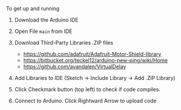 
To get up and running

1. Download the Arduino IDE
2. Open File `main` from IDE
3. Download Third-Party Libraries .ZIP files

    * https://github.com/adafruit/Adafruit-Motor-Shield-library
    * https://bitbucket.org/teckel12/arduino-new-ping/wiki/Home
    * https://github.com/avandalen/VirtualDelay
    
4. Add Libraries to IDE (Sketch -> Include Library -> Add .ZIP Library)
5. Click Checkmark button (top left) to check if code compiles.
6. Connect to Arduino. Click Rightward Arrow to upload code

